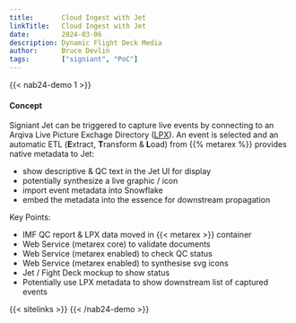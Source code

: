 ```yaml
---
title:       Cloud Ingest with Jet
linkTitle:   Cloud Ingest with Jet
date:        2024-03-06
description: Dynamic Flight Deck Media
author:      Bruce Devlin
tags:        ["signiant", "PoC"]
---
```


{{< nab24-demo 1 >}}

#### Concept

Signiant Jet can be triggered to capture live events by connecting to an Arqiva
Live Picture Exchage Directory ([LPX]). An event is selected and an automatic
ETL (**E**xtract, **T**ransform & **L**oad) from {{% metarex %}} provides
native metadata to Jet:

* show descriptive & QC text in the Jet UI for display
* potentially synthesize a live graphic / icon
* import event metadata into Snowflake
* embed the metadata into the essence for downstream propagation

Key Points:

* IMF QC report & LPX data moved in {{< metarex >}} container
* Web Service (metarex core) to validate documents
* Web Service (metarex enabled) to check QC status
* Web Service (metarex enabled) to synthesise svg icons
* Jet / Fight Deck mockup to show status
* Potentially use LPX metadata to show downstream list of captured events

[LPX]:   https://app.swaggerhub.com/apis/Arqiva/lpx-api/3.0

{{< sitelinks >}}
{{< /nab24-demo >}}
